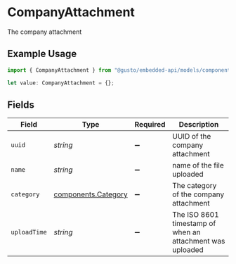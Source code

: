 # CompanyAttachment

The company attachment

## Example Usage

```typescript
import { CompanyAttachment } from "@gusto/embedded-api/models/components";

let value: CompanyAttachment = {};
```

## Fields

| Field                                                      | Type                                                       | Required                                                   | Description                                                |
| ---------------------------------------------------------- | ---------------------------------------------------------- | ---------------------------------------------------------- | ---------------------------------------------------------- |
| `uuid`                                                     | *string*                                                   | :heavy_minus_sign:                                         | UUID of the company attachment                             |
| `name`                                                     | *string*                                                   | :heavy_minus_sign:                                         | name of the file uploaded                                  |
| `category`                                                 | [components.Category](../../models/components/category.md) | :heavy_minus_sign:                                         | The category of the company attachment                     |
| `uploadTime`                                               | *string*                                                   | :heavy_minus_sign:                                         | The ISO 8601 timestamp of when an attachment was uploaded  |